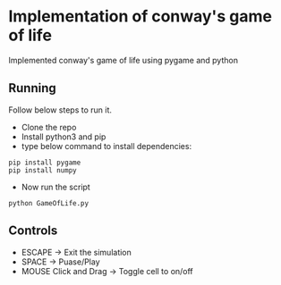 # Implementation of conway's game of life
Implemented conway's game of life using pygame and python

## Running
Follow below steps to run it.

- Clone the repo
- Install python3 and pip
- type below command to install dependencies:
```
pip install pygame
pip install numpy
```
- Now run the script
```
python GameOfLife.py
```

## Controls
- ESCAPE -> Exit the simulation
- SPACE -> Puase/Play
- MOUSE Click and Drag -> Toggle cell to on/off
